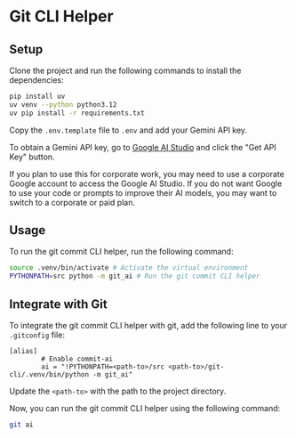 # Git CLI Helper

## Setup

Clone the project and run the following commands to install the dependencies:

```bash
pip install uv
uv venv --python python3.12
uv pip install -r requirements.txt
```

Copy the `.env.template` file to `.env` and add your Gemini API key.

To obtain a Gemini API key, go to [Google AI Studio](https://aistudio.google.com/
)
and click the "Get API Key" button.

If you plan to use this for corporate work, you may need to use a corporate
Google account to access the Google AI Studio. If you do not want Google to
use your code or prompts to improve their AI models, you may want to switch
to a corporate or paid plan.

## Usage

To run the git commit CLI helper, run the following command:

```bash
source .venv/bin/activate # Activate the virtual environment
PYTHONPATH=src python -m git_ai # Run the git commit CLI helper
```

## Integrate with Git

To integrate the git commit CLI helper with git, add the following line to
your `.gitconfig` file:

```text
[alias]
        # Enable commit-ai
        ai = "!PYTHONPATH=<path-to>/src <path-to>/git-cli/.venv/bin/python -m git_ai"
```

Update the `<path-to>` with the path to the project directory.

Now, you can run the git commit CLI helper using the following command:

```bash
git ai
```
